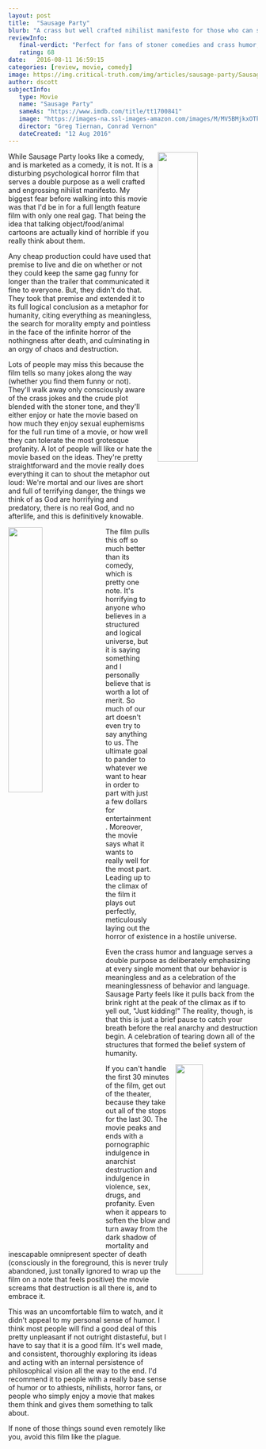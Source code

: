 ```yaml
---
layout: post
title:  "Sausage Party"
blurb: "A crass but well crafted nihilist manifesto for those who can stomach the extreme language and behavior."
reviewInfo:
   final-verdict: "Perfect for fans of stoner comedies and crass humor, and an out of the park success for nihilists that will leave anyone else regretting having seen it."
   rating: 68
date:   2016-08-11 16:59:15
categories: [review, movie, comedy]
image: https://img.critical-truth.com/img/articles/sausage-party/Sausage-Party-poster.jpg
author: dscott
subjectInfo:
   type: Movie
   name: "Sausage Party"
   sameAs: "https://www.imdb.com/title/tt1700841"
   image: "https://images-na.ssl-images-amazon.com/images/M/MV5BMjkxOTk1MzY4MF5BMl5BanBnXkFtZTgwODQzOTU5ODE@._V1_SX300.jpg"
   director: "Greg Tiernan, Conrad Vernon"
   dateCreated: "12 Aug 2016"
---
```


<img class="img-responsive" width="40%" style="float:right;margin-left:10px;" src="https://img.critical-truth.com/img/articles/sausage-party/sausage_party.jpg">

While Sausage Party looks like a comedy, and is marketed as a comedy, it is not. It is a disturbing psychological horror film that serves a double purpose as a well crafted and engrossing nihilist manifesto. My biggest fear before walking into this movie was that I'd be in for a full length feature film with only one real gag. That being the idea that talking object/food/animal cartoons are actually kind of horrible if you really think about them.

Any cheap production could have used that premise to live and die on whether or not they could keep the same gag funny for longer than the trailer that communicated it fine to everyone. But, they didn't do that. They took that premise and extended it to its full logical conclusion as a metaphor for humanity, citing everything as meaningless, the search for morality empty and pointless in the face of the infinite horror of the nothingness after death, and culminating in an orgy of chaos and destruction.

Lots of people may miss this because the film tells so many jokes along the way (whether you find them funny or not). They'll walk away only consciously aware of the crass jokes and the crude plot blended with the stoner tone, and they'll either enjoy or hate the movie based on how much they enjoy sexual euphemisms for the full run time of a movie, or how well they can tolerate the most grotesque profanity. A lot of people will like or hate the movie based on the ideas. They're pretty straightforward and the movie really does everything it can to shout the metaphor out loud: We're mortal and our lives are short and full of terrifying danger, the things we think of as God are horrifying and predatory, there is no real God, and no afterlife, and this is definitively knowable.

<img class="img-responsive" width="37%" style="float:left;margin-right:10px;" src="https://img.critical-truth.com/img/articles/sausage-party/sausage-party-twink.jpg">

The film pulls this off so much better than its comedy, which is pretty one note.  It's horrifying to anyone who believes in a structured and logical universe, but it is saying something and I personally believe that is worth a lot of merit. So much of our art doesn't even try to say anything to us. The ultimate goal to pander to whatever we want to hear in order to part with just a few dollars for entertainment. Moreover, the movie says what it wants to really well for the most part. Leading up to the climax of the film it plays out perfectly, meticulously laying out the horror of existence in a hostile universe.

Even the crass humor and language serves a double purpose as deliberately emphasizing at every single moment that our behavior is meaningless and as a celebration of the meaninglessness of behavior and language. Sausage Party feels like it pulls back from the brink right at the peak of the climax as if to yell out, "Just kidding!" The reality, though, is that this is just a brief pause to catch your breath before the real anarchy and destruction begin. A celebration of tearing down all of the structures that formed the belief system of humanity.

<img class="img-responsive" width="33%" style="float:right;margin-left:10px;" src="https://img.critical-truth.com/img/articles/sausage-party/bath-salts.jpg">

If you can't handle the first 30 minutes of the film, get out of the theater, because they take out all of the stops for the last 30. The movie peaks and ends with a pornographic indulgence in anarchist destruction and indulgence in violence, sex, drugs, and profanity. Even when it appears to soften the blow and turn away from the dark shadow of mortality and inescapable omnipresent specter of death (consciously in the foreground, this is never truly abandoned, just tonally ignored to wrap up the film on a note that feels positive) the movie screams that destruction is all there is, and to embrace it.

This was an uncomfortable film to watch, and it didn't appeal to my personal sense of humor. I think most people will find a good deal of this pretty unpleasant if not outright distasteful, but I have to say that it is a good film. It's well made, and consistent, thoroughly exploring its ideas and acting with an internal persistence of philosophical vision all the way to the end. I'd recommend it to people with a really base sense of humor or to athiests, nihilists, horror fans, or people who simply enjoy a movie that makes them think and gives them something to talk about.

If none of those things sound even remotely like you, avoid this film like the plague.
